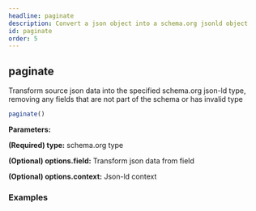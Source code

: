 ```yaml
---
headline: paginate
description: Convert a json object into a schema.org jsonld object
id: paginate
order: 5
---
```


## paginate

<p class="lead">Transform source json data into the specified schema.org json-ld type, removing any fields that are not part of the schema or has invalid type</p>

```ts
paginate()
```

__Parameters:__

<span class="text-primary">__(Required) type:__</span> schema.org type

<span class="text-primary">__(Optional) options.field:__</span> Transform json data from field

<span class="text-primary">__(Optional) options.context:__</span> Json-ld context


### __Examples__